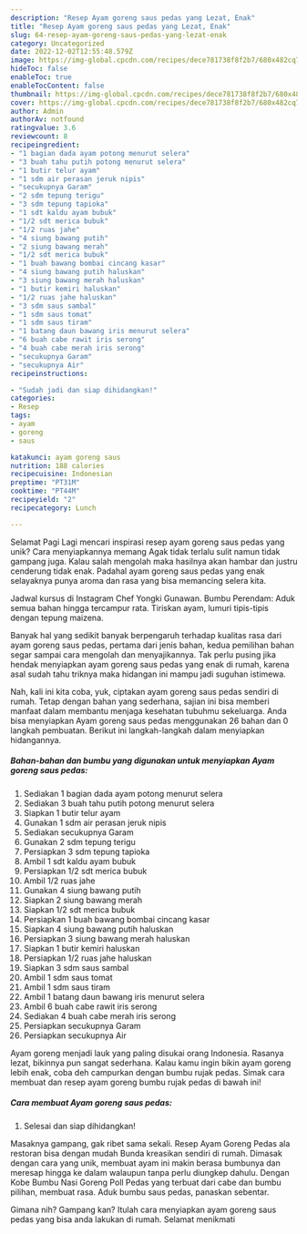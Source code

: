 ```yaml
---
description: "Resep Ayam goreng saus pedas yang Lezat, Enak"
title: "Resep Ayam goreng saus pedas yang Lezat, Enak"
slug: 64-resep-ayam-goreng-saus-pedas-yang-lezat-enak
category: Uncategorized
date: 2022-12-02T12:55:48.579Z
image: https://img-global.cpcdn.com/recipes/dece781738f8f2b7/680x482cq70/ayam-goreng-saus-pedas-foto-resep-utama.jpg
hideToc: false
enableToc: true
enableTocContent: false
thumbnail: https://img-global.cpcdn.com/recipes/dece781738f8f2b7/680x482cq70/ayam-goreng-saus-pedas-foto-resep-utama.jpg
cover: https://img-global.cpcdn.com/recipes/dece781738f8f2b7/680x482cq70/ayam-goreng-saus-pedas-foto-resep-utama.jpg
author: Admin
authorAv: notfound
ratingvalue: 3.6
reviewcount: 8
recipeingredient:
- "1 bagian dada ayam potong menurut selera"
- "3 buah tahu putih potong menurut selera"
- "1 butir telur ayam"
- "1 sdm air perasan jeruk nipis"
- "secukupnya Garam"
- "2 sdm tepung terigu"
- "3 sdm tepung tapioka"
- "1 sdt kaldu ayam bubuk"
- "1/2 sdt merica bubuk"
- "1/2 ruas jahe"
- "4 siung bawang putih"
- "2 siung bawang merah"
- "1/2 sdt merica bubuk"
- "1 buah bawang bombai cincang kasar"
- "4 siung bawang putih haluskan"
- "3 siung bawang merah haluskan"
- "1 butir kemiri haluskan"
- "1/2 ruas jahe haluskan"
- "3 sdm saus sambal"
- "1 sdm saus tomat"
- "1 sdm saus tiram"
- "1 batang daun bawang iris menurut selera"
- "6 buah cabe rawit iris serong"
- "4 buah cabe merah iris serong"
- "secukupnya Garam"
- "secukupnya Air"
recipeinstructions:

- "Sudah jadi dan siap dihidangkan!"
categories:
- Resep
tags:
- ayam
- goreng
- saus

katakunci: ayam goreng saus 
nutrition: 188 calories
recipecuisine: Indonesian
preptime: "PT31M"
cooktime: "PT44M"
recipeyield: "2"
recipecategory: Lunch

---
```



Selamat Pagi Lagi mencari inspirasi resep ayam goreng saus pedas yang unik? Cara menyiapkannya memang Agak tidak terlalu sulit namun tidak gampang juga. Kalau salah mengolah maka hasilnya akan hambar dan justru cenderung tidak enak. Padahal ayam goreng saus pedas yang enak selayaknya punya aroma dan rasa yang bisa memancing selera kita.


Jadwal kursus di Instagram Chef Yongki Gunawan. Bumbu Perendam: Aduk semua bahan hingga tercampur rata. Tiriskan ayam, lumuri tipis-tipis dengan tepung maizena.

Banyak hal yang sedikit banyak berpengaruh terhadap kualitas rasa dari ayam goreng saus pedas, pertama dari jenis bahan, kedua pemilihan bahan segar sampai cara mengolah dan menyajikannya. Tak perlu pusing jika hendak menyiapkan ayam goreng saus pedas yang enak di rumah, karena asal sudah tahu triknya maka hidangan ini mampu jadi suguhan istimewa.


Nah, kali ini kita coba, yuk, ciptakan ayam goreng saus pedas sendiri di rumah. Tetap dengan bahan yang sederhana, sajian ini bisa memberi manfaat dalam membantu menjaga kesehatan tubuhmu sekeluarga. Anda bisa menyiapkan Ayam goreng saus pedas menggunakan 26 bahan dan 0 langkah pembuatan. Berikut ini langkah-langkah dalam menyiapkan hidangannya.

<!--inarticleads1-->

##### Bahan-bahan dan bumbu yang digunakan untuk menyiapkan Ayam goreng saus pedas:

1. Sediakan 1 bagian dada ayam potong menurut selera
1. Sediakan 3 buah tahu putih potong menurut selera
1. Siapkan 1 butir telur ayam
1. Gunakan 1 sdm air perasan jeruk nipis
1. Sediakan secukupnya Garam
1. Gunakan 2 sdm tepung terigu
1. Persiapkan 3 sdm tepung tapioka
1. Ambil 1 sdt kaldu ayam bubuk
1. Persiapkan 1/2 sdt merica bubuk
1. Ambil 1/2 ruas jahe
1. Gunakan 4 siung bawang putih
1. Siapkan 2 siung bawang merah
1. Siapkan 1/2 sdt merica bubuk
1. Persiapkan 1 buah bawang bombai cincang kasar
1. Siapkan 4 siung bawang putih haluskan
1. Persiapkan 3 siung bawang merah haluskan
1. Siapkan 1 butir kemiri haluskan
1. Persiapkan 1/2 ruas jahe haluskan
1. Siapkan 3 sdm saus sambal
1. Ambil 1 sdm saus tomat
1. Ambil 1 sdm saus tiram
1. Ambil 1 batang daun bawang iris menurut selera
1. Ambil 6 buah cabe rawit iris serong
1. Sediakan 4 buah cabe merah iris serong
1. Persiapkan secukupnya Garam
1. Persiapkan secukupnya Air


Ayam goreng menjadi lauk yang paling disukai orang Indonesia. Rasanya lezat, bikinnya pun sangat sederhana. Kalau kamu ingin bikin ayam goreng lebih enak, coba deh campurkan dengan bumbu rujak pedas. Simak cara membuat dan resep ayam goreng bumbu rujak pedas di bawah ini! 

<!--inarticleads2-->

##### Cara membuat Ayam goreng saus pedas:


1. Selesai dan siap dihidangkan!

Masaknya gampang, gak ribet sama sekali. Resep Ayam Goreng Pedas ala restoran bisa dengan mudah Bunda kreasikan sendiri di rumah. Dimasak dengan cara yang unik, membuat ayam ini makin berasa bumbunya dan meresap hingga ke dalam walaupun tanpa perlu diungkep dahulu. Dengan Kobe Bumbu Nasi Goreng Poll Pedas yang terbuat dari cabe dan bumbu pilihan, membuat rasa. Aduk bumbu saus pedas, panaskan sebentar. 

Gimana nih? Gampang kan? Itulah cara menyiapkan ayam goreng saus pedas yang bisa anda lakukan di rumah. Selamat menikmati
